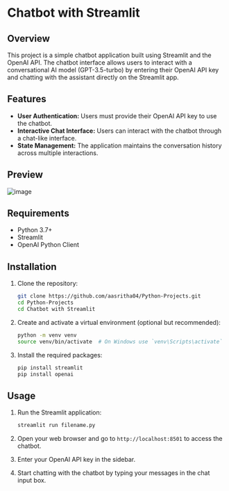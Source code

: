 # Chatbot with Streamlit

## Overview

This project is a simple chatbot application built using Streamlit and the OpenAI API. The chatbot interface allows users to interact with a conversational AI model (GPT-3.5-turbo) by entering their OpenAI API key and chatting with the assistant directly on the Streamlit app.

## Features

- **User Authentication:** Users must provide their OpenAI API key to use the chatbot.
- **Interactive Chat Interface:** Users can interact with the chatbot through a chat-like interface.
- **State Management:** The application maintains the conversation history across multiple interactions.

## Preview
![image](https://github.com/user-attachments/assets/a7aad4e5-7c05-4729-832f-0e24c5730d8c)


## Requirements

- Python 3.7+
- Streamlit
- OpenAI Python Client

## Installation

1. Clone the repository:

    ```sh
    git clone https://github.com/aasritha04/Python-Projects.git
    cd Python-Projects
    cd Chatbot with Streamlit
    ```

2. Create and activate a virtual environment (optional but recommended):

    ```sh
    python -m venv venv
    source venv/bin/activate  # On Windows use `venv\Scripts\activate`
    ```

3. Install the required packages:

    ```sh
    pip install streamlit 
    pip install openai
    ```

## Usage

1. Run the Streamlit application:

    ```sh
    streamlit run filename.py
    ```

2. Open your web browser and go to `http://localhost:8501` to access the chatbot.

3. Enter your OpenAI API key in the sidebar.

4. Start chatting with the chatbot by typing your messages in the chat input box.


